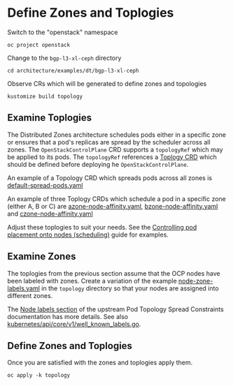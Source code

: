 # Define Zones and Toplogies

Switch to the "openstack" namespace
```
oc project openstack
```
Change to the `bgp-l3-xl-ceph` directory
```
cd architecture/examples/dt/bgp-l3-xl-ceph
```
Observe CRs which will be generated to define zones and topologies
```
kustomize build topology
```

## Examine Toplogies

The Distributed Zones architecture schedules pods either in a specific
zone or ensures that a pod's replicas are spread by the scheduler
across all zones. The `OpenStackControlPlane` CRD supports a
`topologyRef` which may be applied to its pods. The `topologyRef`
references a
[Toplogy CRD](https://github.com/openstack-k8s-operators/infra-operator/pull/325)
which should be defined before deploying he `OpenStackControlPlane`.

An example of a Topology CRD which spreads pods across all zones
is [default-spread-pods.yaml](default-spread-pods.yaml)

An example of three Toplogy CRDs which schedule a pod in a specific zone
(either A, B or C) are [azone-node-affinity.yaml](azone-node-affinity.yaml),
[bzone-node-affinity.yaml](bzone-node-affinity.yaml) and
[czone-node-affinity.yaml](czone-node-affinity.yaml)

Adjust these toplogies to suit your needs. See the
[Controlling pod placement onto nodes (scheduling)](https://docs.redhat.com/en/documentation/openshift_container_platform/4.16/html/nodes/controlling-pod-placement-onto-nodes-scheduling)
guide for examples.

## Examine Zones

The toplogies from the previous section assume that the OCP nodes have
been labeled with zones. Create a variation of the example
[node-zone-labels.yaml](node-zone-labels.yaml) in the `topology`
directory so that your nodes are assigned into different zones.

The
[Node labels section](https://kubernetes.io/docs/concepts/scheduling-eviction/topology-spread-constraints/#node-labels)
of the upstream Pod Topology Spread Constraints documentation
has more details. See also
[kubernetes/api/core/v1/well_known_labels.go](https://github.com/kubernetes/api/blob/master/core/v1/well_known_labels.go#L26).

## Define Zones and Toplogies

Once you are satisfied with the zones and toplogies apply them.
```
oc apply -k topology
```
